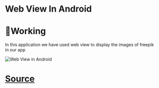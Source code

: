 # Web View In Android

# 📌Working
In this application we have used web view to display the images of freepik in our app 



![Web View in Android](https://user-images.githubusercontent.com/57999276/98900669-412df980-24d8-11eb-9408-2e360710243a.png)

# [Source](https://www.freepik.com/stories)
